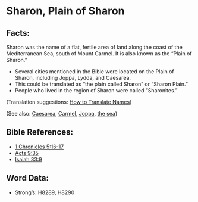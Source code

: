 # Sharon, Plain of Sharon

## Facts:

Sharon was the name of a flat, fertile area of land along the coast of the Mediterranean Sea, south of Mount Carmel. It is also known as the “Plain of Sharon.”

* Several cities mentioned in the Bible were located on the Plain of Sharon, including Joppa, Lydda, and Caesarea.
* This could be translated as “the plain called Sharon” or “Sharon Plain.”
* People who lived in the region of Sharon were called “Sharonites.”

(Translation suggestions: [How to Translate Names](../../translate/translate-names))

(See also: [Caesarea](../names/caesarea.md), [Carmel](../names/carmel.md), [Joppa](../names/joppa.md), [the sea](../names/mediterranean.md))

## Bible References:

* [1 Chronicles 5:16-17](rc://en/tn/help/1ch/05/16)
* [Acts 9:35](rc://en/tn/help/act/09/35)
* [Isaiah 33:9](rc://en/tn/help/isa/33/9)

## Word Data:

* Strong’s: H8289, H8290

